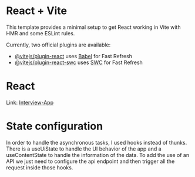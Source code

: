 # React + Vite

This template provides a minimal setup to get React working in Vite with HMR and some ESLint rules.

Currently, two official plugins are available:

- [@vitejs/plugin-react](https://github.com/vitejs/vite-plugin-react/blob/main/packages/plugin-react/README.md) uses [Babel](https://babeljs.io/) for Fast Refresh
- [@vitejs/plugin-react-swc](https://github.com/vitejs/vite-plugin-react-swc) uses [SWC](https://swc.rs/) for Fast Refresh

# React

Link: [Interview-App](https://main--admirable-twilight-7b0d0e.netlify.app/)

# State configuration

In order to handle the asynchronous tasks, I used hooks instead of thunks. There is a useUiState to handle the UI behavior of the app
and a useContentState to handle the information of the data. To add the use of an API we just need to configure the api endpoint and then
trigger all the request inside those hooks.
